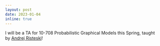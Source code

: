 ```yaml
---
layout: post
date: 2023-01-04
inline: true
---
```


I will be a TA for 10-708 Probabilistic Graphical Models this Spring, taught by [Andrej Risteski](https://www.andrew.cmu.edu/user/aristesk/)!
